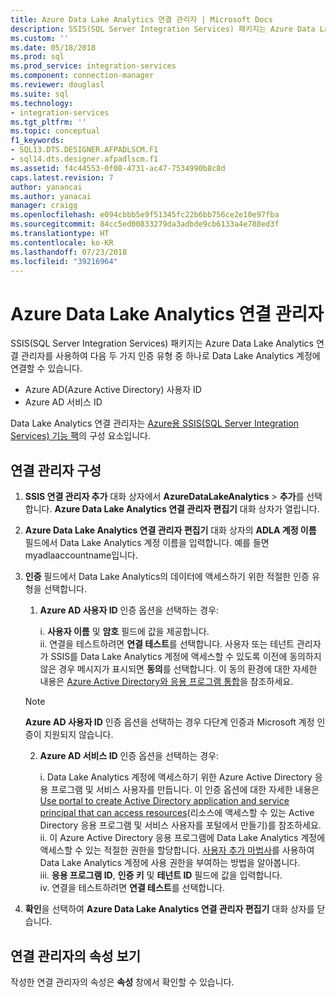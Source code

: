 ```yaml
---
title: Azure Data Lake Analytics 연결 관리자 | Microsoft Docs
description: SSIS(SQL Server Integration Services) 패키지는 Azure Data Lake Analytics 연결 관리자를 사용하여 Data Lake Analytics 계정에 연결할 수 있습니다.
ms.custom: ''
ms.date: 05/18/2018
ms.prod: sql
ms.prod_service: integration-services
ms.component: connection-manager
ms.reviewer: douglasl
ms.suite: sql
ms.technology:
- integration-services
ms.tgt_pltfrm: ''
ms.topic: conceptual
f1_keywords:
- SQL13.DTS.DESIGNER.AFPADLSCM.F1
- sql14.dts.designer.afpadlscm.f1
ms.assetid: f4c44553-0f08-4731-ac47-7534990b8c8d
caps.latest.revision: 7
author: yanancai
ms.author: yanacai
manager: craigg
ms.openlocfilehash: e094cbbb5e9f51345fc22b6bb756ce2e10e97fba
ms.sourcegitcommit: 84cc5ed00833279da3adbde9cb6133a4e788ed3f
ms.translationtype: HT
ms.contentlocale: ko-KR
ms.lasthandoff: 07/23/2018
ms.locfileid: "39216964"
---
```

# <a name="azure-data-lake-analytics-connection-manager"></a>Azure Data Lake Analytics 연결 관리자

SSIS(SQL Server Integration Services) 패키지는 Azure Data Lake Analytics 연결 관리자를 사용하여 다음 두 가지 인증 유형 중 하나로 Data Lake Analytics 계정에 연결할 수 있습니다.
-   Azure AD(Azure Active Directory) 사용자 ID
-   Azure AD 서비스 ID 

Data Lake Analytics 연결 관리자는 [Azure용 SSIS(SQL Server Integration Services) 기능 팩](../../integration-services/azure-feature-pack-for-integration-services-ssis.md)의 구성 요소입니다.
 
## <a name="configure-the-connection-manager"></a>연결 관리자 구성

1. **SSIS 연결 관리자 추가** 대화 상자에서 **AzureDataLakeAnalytics** > **추가**를 선택합니다. **Azure Data Lake Analytics 연결 관리자 편집기** 대화 상자가 열립니다.
  
2. **Azure Data Lake Analytics 연결 관리자 편집기** 대화 상자의 **ADLA 계정 이름** 필드에서 Data Lake Analytics 계정 이름을 입력합니다. 예를 들면 myadlaaccountname입니다.
  
3. **인증** 필드에서 Data Lake Analytics의 데이터에 액세스하기 위한 적절한 인증 유형을 선택합니다.

   1. **Azure AD 사용자 ID** 인증 옵션을 선택하는 경우:
   
      i. **사용자 이름** 및 **암호** 필드에 값을 제공합니다.    
      ii. 연결을 테스트하려면 **연결 테스트**를 선택합니다. 사용자 또는 테넌트 관리자가 SSIS를 Data Lake Analytics 계정에 액세스할 수 있도록 이전에 동의하지 않은 경우 메시지가 표시되면 **동의**를 선택합니다. 이 동의 환경에 대한 자세한 내용은 [Azure Active Directory와 응용 프로그램 통합](https://docs.microsoft.com/azure/active-directory/active-directory-integrating-applications#updating-an-application)을 참조하세요.
    
   > [!NOTE] 
   > **Azure AD 사용자 ID** 인증 옵션을 선택하는 경우 다단계 인증과 Microsoft 계정 인증이 지원되지 않습니다.
    
   2. **Azure AD 서비스 ID** 인증 옵션을 선택하는 경우:
   
      i. Data Lake Analytics 계정에 액세스하기 위한 Azure Active Directory 응용 프로그램 및 서비스 사용자를 만듭니다. 이 인증 옵션에 대한 자세한 내용은 [Use portal to create Active Directory application and service principal that can access resources](https://docs.microsoft.com/azure/azure-resource-manager/resource-group-create-service-principal-portal)(리소스에 액세스할 수 있는 Active Directory 응용 프로그램 및 서비스 사용자를 포털에서 만들기)를 참조하세요.    
      ii. 이 Azure Active Directory 응용 프로그램에 Data Lake Analytics 계정에 액세스할 수 있는 적절한 권한을 할당합니다. [사용자 추가 마법사](https://docs.microsoft.com/azure/data-lake-analytics/data-lake-analytics-manage-use-portal#add-a-new-user)를 사용하여 Data Lake Analytics 계정에 사용 권한을 부여하는 방법을 알아봅니다.    
      iii. **응용 프로그램 ID**, **인증 키** 및 **테넌트 ID** 필드에 값을 입력합니다.    
      iv. 연결을 테스트하려면 **연결 테스트**를 선택합니다.  

4. **확인**을 선택하여 **Azure Data Lake Analytics 연결 관리자 편집기** 대화 상자를 닫습니다.  

## <a name="view-the-properties-of-the-connection-manager"></a>연결 관리자의 속성 보기
작성한 연결 관리자의 속성은 **속성** 창에서 확인할 수 있습니다.  
  
  
